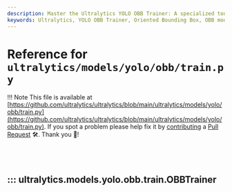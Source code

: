 ```yaml
---
description: Master the Ultralytics YOLO OBB Trainer: A specialized tool for training YOLO models using Oriented Bounding Boxes. Features detailed usage, model initialization, and training processes.
keywords: Ultralytics, YOLO OBB Trainer, Oriented Bounding Box, OBB model training, YOLO model training, computer vision, deep learning, machine learning, YOLO object detection, model initialization, YOLO training process
---
```


# Reference for `ultralytics/models/yolo/obb/train.py`

!!! Note
    This file is available at [https://github.com/ultralytics/ultralytics/blob/main/ultralytics/models/yolo/obb/train.py](https://github.com/ultralytics/ultralytics/blob/main/ultralytics/models/yolo/obb/train.py). If you spot a problem please help fix it by [contributing](https://docs.ultralytics.com/help/contributing/) a [Pull Request](https://github.com/ultralytics/ultralytics/edit/main/ultralytics/models/yolo/obb/train.py) 🛠️. Thank you 🙏!

<br><br>

## ::: ultralytics.models.yolo.obb.train.OBBTrainer

<br><br>
